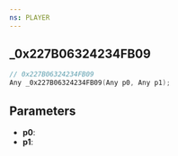```yaml
---
ns: PLAYER
---
```

## _0x227B06324234FB09

```c
// 0x227B06324234FB09
Any _0x227B06324234FB09(Any p0, Any p1);
```

## Parameters
* **p0**:
* **p1**:
